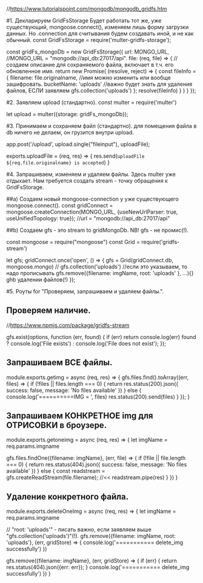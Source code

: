 //https://www.tutorialspoint.com/mongodb/mongodb_gridfs.htm

#1. Декларируем GridFsStorage
Будет работать тот же, уже существующий, mongoose.connect(),
изменяем лишь форму загрузки данных.
Но .connection для считывания будем создавать иной, и не как обычный.
const GridFsStorage = require('multer-gridfs-storage');

const gridFs_mongoDb = new GridFsStorage({
  url: MONGO_URL,               //MONGO_URL = "mongodb://api_db:27017/api".
  file: (req, file) => {        //создаем описание для сохраняемого файла, включает в т.ч. его обновленное имя.
    return new Promise(
      (resolve, reject) => {
        const fileInfo = {
          filename: file.originalname,  //имя можно изменить или вообще зашифровать.
          bucketName: 'uploads'   //важно будет знать для удаления файлов, ЕСЛИ заявляем gfs.collection('uploads')
        };
        resolve(fileInfo)
      }
    )
  }
});


#2. Заявляем upload (стандартно).
const multer = require('multer')

let upload = multer({storage: gridFs_mongoDb});


#3. Принимаем и сохраняем файл (стандартно).
для помещения файла в db ничего не делаем, он грузится внутри upload.

app.post('/upload', upload.single("fileinput"), uploadFile);

exports.uploadFile = (req, res) => {
  res.send(`uploadFile ${req.file.originalname} is accepted`)
}


#4. Запрашиваем, изменяем и удаляем файлы.
Здесь multer уже отдыхает.
Нам требуется создать stream - точку обращения к GridFsStorage.

##a) Создаем новый mongoose-connection у уже существующего mongoose.connect().
const gridConnect = mongoose.createConnection(MONGO_URL, {useNewUrlParser: true, useUnifiedTopology: true});   //url = "mongodb://api_db:27017/api"


##b) Создаем gfs - это stream to gridMongoDb.
NB! gfs - не промис(!).

const mongoose = require("mongoose")
const Grid = require('gridfs-stream')

let gfs;
gridConnect.once('open', () => {
  gfs = Grid(gridConnect.db, mongoose.mongo)
  // gfs.collection('uploads')   //если это указываем, то надо прописывать gfs.remove({filename: imgName, root: 'uploads' }, ...){} ghb удалении файлов(!)
});


#5. Роуты for "Проверяем, запрашиваем и удаляем файлы.".
## Проверяем наличие.
//https://www.npmjs.com/package/gridfs-stream

gfs.exist(options, function (err, found) {
  if (err) return console.log(err)
  found ? console.log('File exists') : console.log('File does not exist');
});


## Запрашиваем ВСЕ файлы.
module.exports.getimg = async (req, res) => {
  gfs.files.find().toArray((err, files) => {
    if (!files || files.length === 0) {
      return res.status(200).json({
        success: false,
        message: 'No files available'
      })
    } else {
      console.log('==========IMG = ', files)
      res.status(200).send(files)
    }
  });
}


## Запрашиваем КОНКРЕТНОЕ img для ОТРИСОВКИ в броузере.
module.exports.getoneimg = async (req, res) => {
  let imgName = req.params.imgname
  
  gfs.files.findOne({filename: imgName}, (err, file) => {
    if (!file || file.length === 0) {
      return res.status(404).json({
        success: false,
        message: 'No files available'
      })
    } else {
      const readstream = gfs.createReadStream(file.filename);    //<<
      readstream.pipe(res)
    }
  })
}

## Удаление конкретного файла.
module.exports.deleteOneImg = async (req, res) => {
  let imgName = req.params.imgname
  
  // "root: 'uploads'" - писать важно, если заявляем выше "gfs.collection('uploads')"(!).
  gfs.remove({filename: imgName, root: 'uploads'}, (err, gridStore) => {
    console.log('=========== delete_img successfully')
  })
  
  gfs.remove({filename: imgName}, (err, gridStore) => {
    if (err) {
      return res.status(404).json({err: err});
    }
    console.log('=========== delete_img successfully')
  })
}



